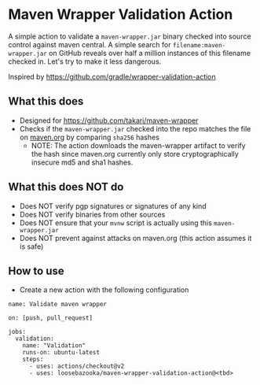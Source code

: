 # Maven Wrapper Validation Action

A simple action to validate a `maven-wrapper.jar` binary checked into source control against maven central.
A simple search for `filename:maven-wrapper.jar` on GitHub reveals over half a million instances of this filename checked in. Let's try to make it less dangerous.

Inspired by https://github.com/gradle/wrapper-validation-action

## What this does
- Designed for https://github.com/takari/maven-wrapper
- Checks if the `maven-wrapper.jar` checked into the repo matches the file on [maven.org](https://search.maven.org/artifact/io.takari/maven-wrapper) by comparing `sha256` hashes
  - NOTE: The action downloads the maven-wrapper artifact to verify the hash since maven.org currently only store cryptographically insecure md5 and sha1 hashes.

## What this does NOT do
- Does NOT verify pgp signatures or signatures of any kind
- Does NOT verify binaries from other sources
- Does NOT ensure that your `mvnw` script is actually using this `maven-wrapper.jar`
- Does NOT prevent against attacks on maven.org (this action assumes it is safe)

## How to use
- Create a new action with the following configuration
```
name: Validate maven wrapper 

on: [push, pull_request]

jobs:
  validation:
    name: "Validation"
    runs-on: ubuntu-latest
    steps:
      - uses: actions/checkout@v2
      - uses: loosebazooka/maven-wrapper-validation-action@<tbd>
```
